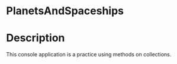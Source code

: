 # PlanetsAndSpaceships
# Description
This console application is a practice using methods on collections.

